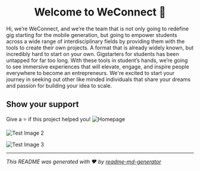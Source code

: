 <h1 align="center">Welcome to WeConnect 👋</h1>
<p>Hi, we’re WeConnect, and we’re the team that is not only going to redefine gig starting for the mobile generation, but going to empower students across a wide range of interdisciplinary fields by providing them with the tools to create their own projects. A format that is already widely known, but incredibly hard to start on your own. 
Gigstarters for students has been untapped for far too long. With these tools in student’s hands, we’re going to see immersive experiences that will elevate, engage, and inspire people everywhere to become an entrepreneurs. We're excited to start your journey in seeking out other like minded individuals that share your dreams and passion for building your idea to scale.
</p>

## Show your support

Give a ⭐️ if this project helped you!
![Homepage](3DTest.png)

![Test Image 2]("https://github.com/ApolinarSanchez/WeConnect/blob/adesh/Android/WeConnect/Screen%20Shot%202019-12-12%20at%206.04.58%20PM.png")

![Test Image 3](/3DTest.png)

***
_This README was generated with ❤️ by [readme-md-generator](https://github.com/kefranabg/readme-md-generator)_
